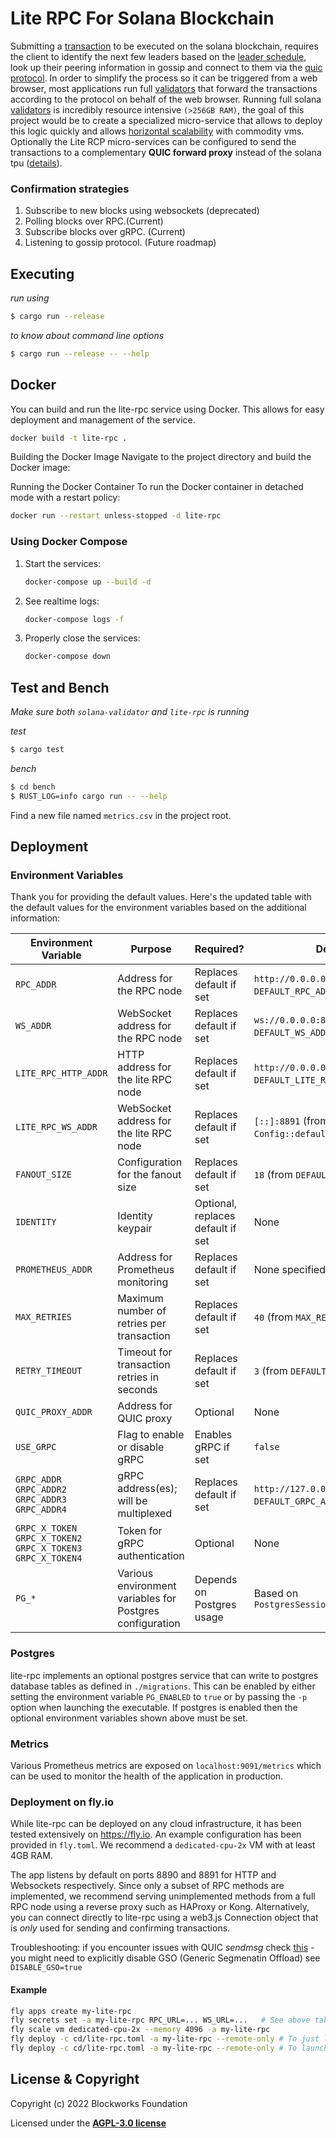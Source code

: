 # Lite RPC For Solana Blockchain 

Submitting a [transaction](https://docs.solana.com/terminology#transaction) to
be executed on the solana blockchain, requires the client to identify the next
few leaders based on the
[leader schedule](https://docs.solana.com/terminology#leader-schedule), look up
their peering information in gossip and connect to them via the
[quic protocol](https://en.wikipedia.org/wiki/QUIC). In order to simplify the
process so it can be triggered from a web browser, most applications run full
[validators](https://docs.solana.com/terminology#validator) that forward the
transactions according to the protocol on behalf of the web browser. Running
full solana [validators](https://docs.solana.com/terminology#validator) is
incredibly resource intensive `(>256GB RAM)`, the goal of this project would be
to create a specialized micro-service that allows to deploy this logic quickly
and allows [horizontal scalability](https://en.wikipedia.org/wiki/Scalability)
with commodity vms. Optionally the Lite RCP micro-services can be configured to
send the transactions to a complementary __QUIC forward proxy__ instead of the
solana tpu ([details](quic-forward-proxy/README.md)).

### Confirmation strategies

1) Subscribe to new blocks using websockets (deprecated)
2) Polling blocks over RPC.(Current) 
3) Subscribe blocks over gRPC.
(Current) 
4) Listening to gossip protocol. (Future roadmap)

## Executing

*run using*
```bash
$ cargo run --release
```

*to know about command line options*
```bash
$ cargo run --release -- --help
```
## Docker

You can build and run the lite-rpc service using Docker. This allows for easy deployment and management of the service.

```bash
docker build -t lite-rpc .
```

Building the Docker Image
Navigate to the project directory and build the Docker image:

Running the Docker Container
To run the Docker container in detached mode with a restart policy:

```bash
docker run --restart unless-stopped -d lite-rpc
```

### Using Docker Compose

1. Start the services:
    ```sh
    docker-compose up --build -d
    ```

2. See realtime logs:
    ```sh
    docker-compose logs -f
    ```

3. Properly close the services:
    ```sh
    docker-compose down
    ```


## Test and Bench

*Make sure both `solana-validator` and `lite-rpc` is running*

*test*
```bash
$ cargo test
```

*bench*
```bash
$ cd bench
$ RUST_LOG=info cargo run -- --help
```

Find a new file named `metrics.csv` in the project root.

## Deployment

### Environment Variables

Thank you for providing the default values. Here's the updated table with the default values for the environment variables based on the additional information:

| Environment Variable                                                       | Purpose                                                  | Required?           | Default Value                                  |
|----------------------------------------------------------------------------|----------------------------------------------------------|---------------------|------------------------------------------------|
| `RPC_ADDR`                                                                 | Address for the RPC node                                 | Replaces default if set | `http://0.0.0.0:8899` (from `DEFAULT_RPC_ADDR`) |
| `WS_ADDR`                                                                  | WebSocket address for the RPC node                       | Replaces default if set | `ws://0.0.0.0:8900` (from `DEFAULT_WS_ADDR`)   |
| `LITE_RPC_HTTP_ADDR`                                                       | HTTP address for the lite RPC node                       | Replaces default if set | `http://0.0.0.0:8890` (from `DEFAULT_LITE_RPC_ADDR`) |
| `LITE_RPC_WS_ADDR`                                                         | WebSocket address for the lite RPC node                  | Replaces default if set | `[::]:8891` (from `Config::default_lite_rpc_ws_addr`) |
| `FANOUT_SIZE`                                                              | Configuration for the fanout size                        | Replaces default if set | `18` (from `DEFAULT_FANOUT_SIZE`)             |
| `IDENTITY`                                                                 | Identity keypair                                         | Optional, replaces default if set | None |
| `PROMETHEUS_ADDR`                                                          | Address for Prometheus monitoring                        | Replaces default if set | None specified in provided defaults |
| `MAX_RETRIES`                                                              | Maximum number of retries per transaction                | Replaces default if set | `40` (from `MAX_RETRIES`)                     |
| `RETRY_TIMEOUT`                                                            | Timeout for transaction retries in seconds               | Replaces default if set | `3` (from `DEFAULT_RETRY_TIMEOUT`)            |
| `QUIC_PROXY_ADDR`                                                          | Address for QUIC proxy                                   | Optional | None |
| `USE_GRPC`                                                                 | Flag to enable or disable gRPC                           | Enables gRPC if set | `false` |
| `GRPC_ADDR`<br/>`GRPC_ADDR2`<br/>`GRPC_ADDR3`<br/>`GRPC_ADDR4`             | gRPC address(es); will be multiplexed                    | Replaces default if set | `http://127.0.0.0:10000` (from `DEFAULT_GRPC_ADDR`) |
| `GRPC_X_TOKEN`<br/>`GRPC_X_TOKEN2`<br/>`GRPC_X_TOKEN3`<br/>`GRPC_X_TOKEN4` | Token for gRPC authentication                            | Optional | None |
| `PG_*`                                                                     | Various environment variables for Postgres configuration | Depends on Postgres usage | Based on `PostgresSessionConfig::new_from_env()` |

### Postgres
lite-rpc implements an optional postgres service that can write to postgres
database tables as defined in `./migrations`. This can be enabled by either
setting the environment variable `PG_ENABLED` to `true` or by passing the `-p`
option when launching the executable. If postgres is enabled then the optional
environment variables shown above must be set.

### Metrics
Various Prometheus metrics are exposed on `localhost:9091/metrics` which can be
used to monitor the health of the application in production.

### Deployment on fly.io
While lite-rpc can be deployed on any cloud infrastructure, it has been tested
extensively on https://fly.io. An example configuration has been provided in
`fly.toml`. We recommend a `dedicated-cpu-2x` VM with at least 4GB RAM.

The app listens by default on ports 8890 and 8891 for HTTP and Websockets
respectively. Since only a subset of RPC methods are implemented, we recommend
serving unimplemented methods from a full RPC node using a reverse proxy such as
HAProxy or Kong. Alternatively, you can connect directly to lite-rpc using a
web3.js Connection object that is _only_ used for sending and confirming
transactions.

Troubleshooting: if you encounter issues with QUIC _sendmsg_ check
[this](https://github.com/blockworks-foundation/lite-rpc/issues/199) - you might
need to explicitly disable GSO (Generic Segmenatin Offload) see
```DISABLE_GSO=true```

#### Example
```bash
fly apps create my-lite-rpc
fly secrets set -a my-lite-rpc RPC_URL=... WS_URL=...   # See above table for env options
fly scale vm dedicated-cpu-2x --memory 4096 -a my-lite-rpc
fly deploy -c cd/lite-rpc.toml -a my-lite-rpc --remote-only # To just launch lite-rpc
fly deploy -c cd/lite-rpc.toml -a my-lite-rpc --remote-only # To launch lite-rpc with proxy mode
```

## License & Copyright

Copyright (c) 2022 Blockworks Foundation

Licensed under the **[AGPL-3.0 license](LICENSE)**

